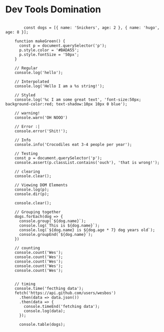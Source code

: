 # Dev Tools Domination

<pre>
<code>
        const dogs = [{ name: 'Snickers', age: 2 }, { name: 'hugo', age: 8 }];

    function makeGreen() {
      const p = document.querySelector('p');
      p.style.color = '#BADA55';
      p.style.fontSize = '50px';
    }

    // Regular
    console.log('hello');

    // Interpolated
    console.log('Hello I am a %s string!');
  
    // Styled
    console.log('%c I am some great text', 'font-size:50px; background-color:red; text-shadow:10px 10px 0 blue');

    // warning!
    console.warn('OH NOOO')

    // Error :|
    console.error('Shit!');

    // Info
    console.info('Crocodiles eat 3-4 people per year');

    // Testing
    const p = document.querySelector('p');
    console.assert(p.classList.contains('ouch'), 'that is wrong!');

    // clearing
    console.clear();

    // Viewing DOM Elements
    console.log(p);
    console.dir(p);

    console.clear();

    // Grouping together
    dogs.forEach(dog => {
      console.group(`${dog.name}`);
      console.log(`This is ${dog.name}`);
      console.log(`${dog.name} is ${dog.age * 7} dog years old`);
      console.groupEnd(`${dog.name}`);
    })

    // counting
    console.count('Wes');
    console.count('Wes');
    console.count('Wes');
    console.count('Wes');
    console.count('Wes');


    // timing
    console.time('fecthing data');
    fetch('https://api.github.com/users/wesbos')
      .then(data => data.json())
      .then(data => {
        console.timeEnd('fetching data');
        console.log(data);
      });

      console.table(dogs);
</code>
</pre>
